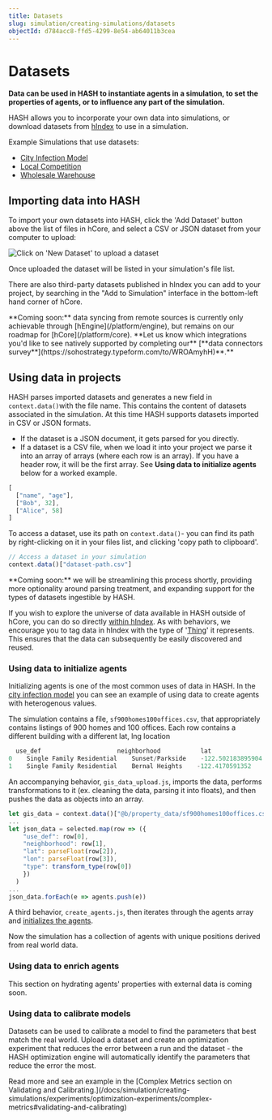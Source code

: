 ```yaml
---
title: Datasets
slug: simulation/creating-simulations/datasets
objectId: d784acc8-ffd5-4299-8e54-ab64011b3cea
---
```


# Datasets

**Data can be used in HASH to instantiate agents in a simulation, to set the properties of agents, or to influence any part of the simulation.**

HASH allows you to incorporate your own data into simulations, or download datasets from [hIndex](/index) to use in a simulation.

Example Simulations that use datasets:

* [City Infection Model](https://core.hash.ai/@hash/city-infection-model/main)
* [Local Competition](/@hash/local-competition)
* [Wholesale Warehouse](/@hash/wholesale-warehouse1)

## Importing data into HASH

To import your own datasets into HASH, click the 'Add Dataset' button above the list of files in hCore, and select a CSV or JSON dataset from your computer to upload:

![Click on &apos;New Dataset&apos; to upload a dataset](https://cdn-us1.hash.ai/site/docs/screenshot-2021-02-04-at-17.24.13.png)

Once uploaded the dataset will be listed in your simulation's file list.

There are also third-party datasets published in hIndex you can add to your project, by searching in the "Add to Simulation" interface in the bottom-left hand corner of hCore.

<Hint style="info">
**Coming soon:** data syncing from remote sources is currently only achievable through [hEngine](/platform/engine), but remains on our roadmap for [hCore](/platform/core).
</Hint>

<Hint style="success">
**Let us know which integrations you'd like to see natively supported by completing our** [**data connectors survey**](https://sohostrategy.typeform.com/to/WROAmyhH)**.**
</Hint>

## Using data in projects

HASH parses imported datasets and generates a new field in `context.data()`with the file name. This contains the content of datasets associated in the simulation. At this time HASH supports datasets imported in CSV or JSON formats.

* If the dataset is a JSON document, it gets parsed for you directly.
* If a dataset is a CSV file, when we load it into your project we parse it into an array of arrays \(where each row is an array\). If you have a header row, it will be the first array. See **Using data to initialize agents** below for a worked example.

```javascript
[
  ["name", "age"],
  ["Bob", 32],
  ["Alice", 58]
]
```

To access a dataset, use its path on `context.data()`- you can find its path by right-clicking on it in your files list, and clicking 'copy path to clipboard'.

```javascript
// Access a dataset in your simulation
context.data()["dataset-path.csv"]
```

<Hint style="info">
**Coming soon:** we will be streamlining this process shortly, providing more optionality around parsing treatment, and expanding support for the types of datasets ingestible by HASH.
</Hint>

If you wish to explore the universe of data available in HASH outside of hCore, you can do so directly [within hIndex](/data?sort=popularity). As with behaviors, we encourage you to tag data in hIndex with the type of '[Thing](/schemas/Thing)' it represents. This ensures that the data can subsequently be easily discovered and reused.

### Using data to initialize agents

Initializing agents is one of the most common uses of data in HASH. In the [city infection model](https://core.hash.ai/@hash/city-infection-model/stable) you can see an example of using data to create agents with heterogenous values.

The simulation contains a file, `sf900homes100offices.csv`, that appropriately contains listings of 900 homes and 100 offices. Each row contains a different building with a different lat, lng location

```javascript
  use_def                     neighborhood           lat               long
0    Single Family Residential    Sunset/Parkside    -122.502183895904    37.763653457648
1    Single Family Residential    Bernal Heights    -122.4170591352    37.747528129366
```

An accompanying behavior, `gis_data_upload.js`, imports the data, performs transformations to it \(ex. cleaning the data, parsing it into floats\), and then pushes the data as objects into an array.

```javascript
let gis_data = context.data()["@b/property_data/sf900homes100offices.csv"]
...
let json_data = selected.map(row => ({
    "use_def": row[0],
    "neighborhood": row[1],
    "lat": parseFloat(row[2]),
    "lon": parseFloat(row[3]),
    "type": transform_type(row[0])
    })
  )
...
json_data.forEach(e => agents.push(e))
```

A third behavior, `create_agents.js`, then iterates through the agents array and [initializes the agents](/docs/simulation/tutorials/phase-1-building-a-simple-hotelling-model-in-2d/initialization).

Now the simulation has a collection of agents with unique positions derived from real world data.

### Using data to enrich agents

<Hint style="info">
This section on hydrating agents' properties with external data is coming soon.
</Hint>

### Using data to calibrate models

Datasets can be used to calibrate a model to find the parameters that best match the real world. Upload a dataset and create an optimization experiment that reduces the error between a run and the dataset - the HASH optimization engine will automatically identify the parameters that reduce the error the most.

<Hint style="success">
Read more and see an example in the [Complex Metrics section on Validating and Calibrating.](/docs/simulation/creating-simulations/experiments/optimization-experiments/complex-metrics#validating-and-calibrating)
</Hint>
